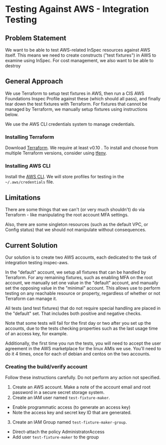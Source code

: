 # Testing Against AWS - Integration Testing

## Problem Statement

We want to be able to test AWS-related InSpec resources against AWS itself.  This means we need to create constructs ("test fixtures") in AWS to examine using InSpec.  For cost management, we also want to be able to destroy 

## General Approach

We use Terraform to setup test fixtures in AWS, then run a CIS AWS Foundations Inspec Profile against these (which should all pass), and finally tear down the test fixtures with Terraform.  For fixtures that cannot be managed by Terraform, we manually setup fixtures using instructions below.

We use the AWS CLI credentials system to manage credentials.


### Installing Terraform

Download [Terraform](https://www.terraform.io/downloads.html).  We require at least v0.10 . To install and choose from multiple Terraform versions, consider using [tfenv](https://github.com/kamatama41/tfenv).

### Installing AWS CLI

Install the [AWS CLI](http://docs.aws.amazon.com/cli/latest/userguide/installing.html). We will store profiles for testing in the `~/.aws/credentials` file.

## Limitations

There are some things that we can't (or very much shouldn't) do via Terraform - like manipulating the root account MFA settings.

Also, there are some singleton resources (such as the default VPC, or Config status) that we should not manipulate without consequences.

## Current Solution

Our solution is to create two AWS accounts, each dedicated to the task of integration testing inspec-aws.

In the "default" account, we setup all fixtures that can be handled by Terraform.  For any remaining fixtures,
such as enabling MFA on the root account, we manually set one value in the "default" account, and manually set the opposing value in the "minimal" account.  This allows use to perform testing on any reachable resource or property, regardless of whether or not Terraform can manage it.

All tests (and test fixtures) that do not require special handling are placed in the "default" set.  That includes both positive and negative checks.

Note that some tests will fail for the first day or two after you set up the accounts, due to the tests checking properties such as the last usage time of an access key, for example.  

Additionally, the first time you run the tests, you will need to accept the user agreement in the AWS marketplace for the linux AMIs we use.  You'll need to do it 4 times, once for each of debian and centos on the two accounts.

### Creating the build/verify account

Follow these instructions carefully.  Do not perform any action not specified.

1. Create an AWS account.  Make a note of the account email and root password in a secure secret storage system.
2. Create an IAM user named `test-fixture-maker`.
  * Enable programmatic access (to generate an access key)
  * Note the access key and secret key ID that are generated.
3. Create an IAM Group named `test-fixture-maker-group`.
  * Direct-attach the policy AdministratorAccess
  * Add user `test-fixture-maker` to the group




